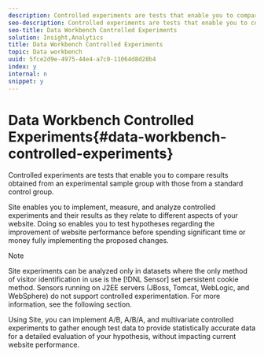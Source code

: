```yaml
---
description: Controlled experiments are tests that enable you to compare results obtained from an experimental sample group with those from a standard control group.
seo-description: Controlled experiments are tests that enable you to compare results obtained from an experimental sample group with those from a standard control group.
seo-title: Data Workbench Controlled Experiments
solution: Insight,Analytics
title: Data Workbench Controlled Experiments
topic: Data workbench
uuid: 5fce2d9e-4975-44e4-a7c0-11064d8d28b4
index: y
internal: n
snippet: y
---
```


# Data Workbench Controlled Experiments{#data-workbench-controlled-experiments}

Controlled experiments are tests that enable you to compare results obtained from an experimental sample group with those from a standard control group.

Site enables you to implement, measure, and analyze controlled experiments and their results as they relate to different aspects of your website. Doing so enables you to test hypotheses regarding the improvement of website performance before spending significant time or money fully implementing the proposed changes.

>[!NOTE]
>
>Site experiments can be analyzed only in datasets where the only method of visitor identification in use is the [!DNL Sensor] set persistent cookie method. Sensors running on J2EE servers (JBoss, Tomcat, WebLogic, and WebSphere) do not support controlled experimentation. For more information, see the following section.

Using Site, you can implement A/B, A/B/A, and multivariate controlled experiments to gather enough test data to provide statistically accurate data for a detailed evaluation of your hypothesis, without impacting current website performance. 
